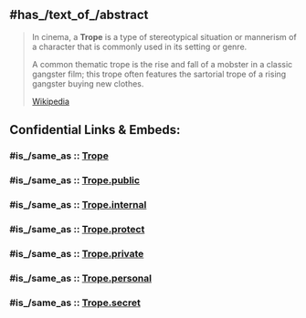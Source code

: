 
## #has_/text_of_/abstract 

> In cinema, a **Trope** is a type of stereotypical situation or mannerism of a character 
> that is commonly used in its setting or genre.
>
> A common thematic trope is the rise and fall of a mobster in a classic gangster film; 
> this trope often features the sartorial trope of a rising gangster buying new clothes.
>
> [Wikipedia](https://en.wikipedia.org/wiki/Trope%20(cinema)) 


## Confidential Links & Embeds: 

### #is_/same_as :: [Trope](/_Standards/Media/Trope.md) 

### #is_/same_as :: [Trope.public](/_public/Media/Trope.public.md) 

### #is_/same_as :: [Trope.internal](/_internal/Media/Trope.internal.md) 

### #is_/same_as :: [Trope.protect](/_protect/Media/Trope.protect.md) 

### #is_/same_as :: [Trope.private](/_private/Media/Trope.private.md) 

### #is_/same_as :: [Trope.personal](/_personal/Media/Trope.personal.md) 

### #is_/same_as :: [Trope.secret](/_secret/Media/Trope.secret.md)

